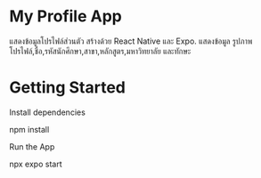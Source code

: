 # My Profile App

แสดงข้อมูลโปรไฟล์ส่วนตัว สร้างด้วย React Native และ Expo. 
แสดงข้อมูล รูปภาพโปรไฟล์,ชื่อ,รหัสนักศึกษา,สาขา,หลักสูตร,มหาวิทยาลัย และทักษะ

# Getting Started
Install dependencies

npm install

Run the App

npx expo start
